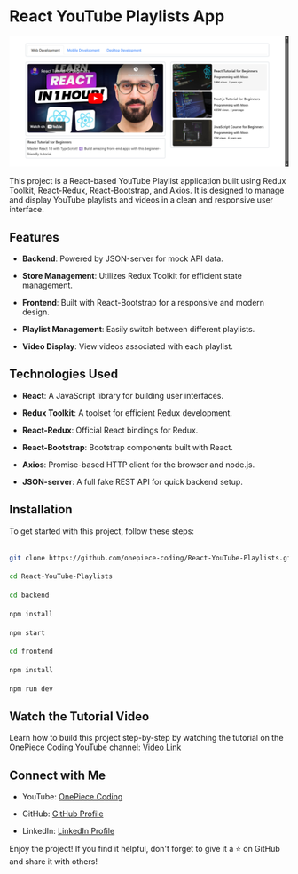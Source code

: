 # React YouTube Playlists App

![React YouTube Playlists](https://github.com/onepiece-coding/React-YouTube-Playlists/blob/main/frontend/public/screenshot.png)

This project is a React-based YouTube Playlist application built using Redux Toolkit, React-Redux, React-Bootstrap, and Axios. It is designed to manage and display YouTube playlists and videos in a clean and responsive user interface.

## Features

- **Backend**: Powered by JSON-server for mock API data.
  
- **Store Management**: Utilizes Redux Toolkit for efficient state management.
  
- **Frontend**: Built with React-Bootstrap for a responsive and modern design.
  
- **Playlist Management**: Easily switch between different playlists.
  
- **Video Display**: View videos associated with each playlist.

## Technologies Used

- **React**: A JavaScript library for building user interfaces.
  
- **Redux Toolkit**: A toolset for efficient Redux development.
  
- **React-Redux**: Official React bindings for Redux.
  
- **React-Bootstrap**: Bootstrap components built with React.
  
- **Axios**: Promise-based HTTP client for the browser and node.js.
  
- **JSON-server**: A full fake REST API for quick backend setup.

## Installation

To get started with this project, follow these steps:
   
   ```bash
   
   git clone https://github.com/onepiece-coding/React-YouTube-Playlists.git
   
   cd React-YouTube-Playlists

   cd backend

   npm install

   npm start

   cd frontend

   npm install

   npm run dev

  ```

## Watch the Tutorial Video

Learn how to build this project step-by-step by watching the tutorial on the OnePiece Coding YouTube channel: [Video Link]()

## Connect with Me

- YouTube: [OnePiece Coding](https://www.youtube.com/@OnePieceCoding)

- GitHub: [GitHub Profile](https://github.com/onepiece-coding)

- LinkedIn: [LinkedIn Profile](https://www.linkedin.com/in/lahcen-alhiane-0799ba303/)
  
Enjoy the project! If you find it helpful, don't forget to give it a ⭐️ on GitHub and share it with others!
